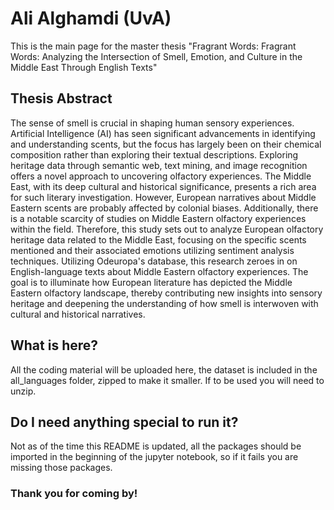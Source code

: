 # Ali Alghamdi (UvA)

This is the main page for the master thesis "Fragrant Words: Fragrant Words: Analyzing the Intersection of Smell, Emotion, and Culture in the Middle East Through English Texts"

## Thesis Abstract
The sense of smell is crucial in shaping human sensory experiences. Artificial Intelligence (AI) has seen significant advancements in identifying and understanding scents, but the focus has largely been on their chemical composition rather than exploring their textual descriptions. Exploring heritage data through semantic web, text mining, and image recognition offers a novel approach to uncovering olfactory experiences. The Middle East, with its deep cultural and historical significance, presents a rich area for such literary investigation. However, European narratives about Middle Eastern scents are probably affected by colonial biases. Additionally, there is a notable scarcity of studies on Middle Eastern olfactory experiences within the field. Therefore, this study sets out to analyze European olfactory heritage data related to the Middle East, focusing on the specific scents mentioned and their associated emotions utilizing sentiment analysis techniques. Utilizing Odeuropa's database, this research zeroes in on English-language texts about Middle Eastern olfactory experiences. The goal is to illuminate how European literature has depicted the Middle Eastern olfactory landscape, thereby contributing new insights into sensory heritage and deepening the understanding of how smell is interwoven with cultural and historical narratives.


## What is here?
All the coding material will be uploaded here, the dataset is included in the all_languages folder, zipped to make it smaller. If to be used you will need to unzip. 

## Do I need anything special to run it?
Not as of the time this README is updated, all the packages should be imported in the beginning of the jupyter notebook, so if it fails you are missing those packages. 

### Thank you for coming by!
